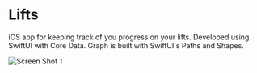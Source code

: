 # Lifts
 iOS app for keeping track of you progress on your lifts. Developed using SwiftUI with Core Data. Graph is built with SwiftUI's Paths and Shapes.
 
 ![Screen Shot 1](./screenShot1)
 

